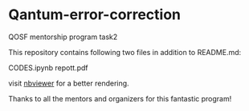# Qantum-error-correction
QOSF mentorship program task2

This repository contains following two files in addition to README.md:

CODES.ipynb
repott.pdf

visit [nbviewer]() for a better rendering.

Thanks to all the mentors and organizers for this fantastic program!
